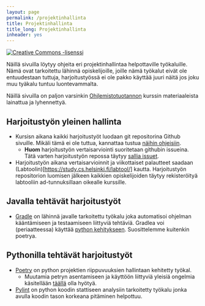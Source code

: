 ```yaml
---
layout: page
permalink: /projektinhallinta
title: Projektinhallinta
title_long: Projektinhallinta
inheader: yes
---
```

<a rel="license" href="http://creativecommons.org/licenses/by-nc-sa/3.0/">
  <img alt="Creative Commons -lisenssi" style="border-width:0" src="https://i.creativecommons.org/l/by-nc-sa/3.0/88x31.png"
  />
</a>

Näillä sivuilla löytyy ohjeita eri projektinhallintaa helpottaville työkaluille. 
Nämä ovat tarkoitettu lähinnä opiskelijoille, joille nämä työkalut eivät ole entuudestaan 
tuttuja, harjoitustyössä ei ole pakko käyttää juuri näitä jos joku muu tyäkalu tuntuu luontevammalta. 

Näillä sivuilla on paljon varsinkin [Ohjlemistotuotannon](https://ohjelmistotuotanto-hy.github.io/) kurssin materiaaleista lainattua ja lyhennettyä.

## Harjoitustyön yleinen hallinta
- Kursisn aikana kaikki harjoitustyöt luodaan git repositorina Github sivuille. Mikäli tämä ei ole tuttua, kannattaa tustua [näihin ohjeisiin](/git). 
  - **Huom** harjoitustyön vertaisarviointi suoritetaan githubin issueina. Tätä varten harjoitustyön repossa täytyy [sallia issuet](/git#issuiden-salliminen).
- Harjoitustyön aikana vertaisarvioinnit ja viikottaiset palautteet saadaan (Labtoolin)[https://study.cs.helsinki.fi/labtool/] kautta. Harjoitustyön repositorion luomisen jälkeen kaikkien opiskelijoiden täytyy rekisteröityä labtooliin ad-tunnuksillaan oikealle kurssille. 

## Javalla tehtävät harjoitustyöt
- [Gradle](/gradle/) on lähinnä javalle tarkoitettu työkalu joka automatisoi ohjelman kääntämiseen ja testaamiseen liittyviä tehtäviä. Gradlea voi (periaatteessa) käyttää [python kehitykseen](https://github.com/PrzemyslawSwiderski/python-gradle-plugin). Suosittelemme kuitenkin poetrya. 

## Pythonilla tehtävät harjoitustyöt
- [Poetry](/poetry) on python projektien riippuvuuksien hallintaan kehitetty työkal.
    - Muutamia petryn asentamiseen ja käyttöön liittyviä yleisiä ongelmia käsitellään [täällä](/ongelmia) olla hyötyä.
- [Pylint](/pylint) on python koodin stattiseen analysiin tarkoitetty työkalu jonka avulla koodin tason korkeana pitäminen helpottuu. 



